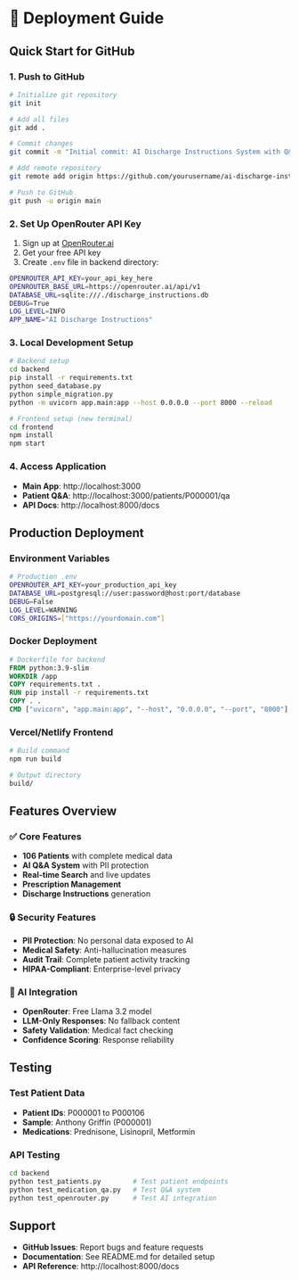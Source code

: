 # 🚀 Deployment Guide

## Quick Start for GitHub

### 1. Push to GitHub
```bash
# Initialize git repository
git init

# Add all files
git add .

# Commit changes
git commit -m "Initial commit: AI Discharge Instructions System with Q&A"

# Add remote repository
git remote add origin https://github.com/yourusername/ai-discharge-instructions.git

# Push to GitHub
git push -u origin main
```

### 2. Set Up OpenRouter API Key
1. Sign up at [OpenRouter.ai](https://openrouter.ai)
2. Get your free API key
3. Create `.env` file in backend directory:
```bash
OPENROUTER_API_KEY=your_api_key_here
OPENROUTER_BASE_URL=https://openrouter.ai/api/v1
DATABASE_URL=sqlite:///./discharge_instructions.db
DEBUG=True
LOG_LEVEL=INFO
APP_NAME="AI Discharge Instructions"
```

### 3. Local Development Setup
```bash
# Backend setup
cd backend
pip install -r requirements.txt
python seed_database.py
python simple_migration.py
python -m uvicorn app.main:app --host 0.0.0.0 --port 8000 --reload

# Frontend setup (new terminal)
cd frontend
npm install
npm start
```

### 4. Access Application
- **Main App**: http://localhost:3000
- **Patient Q&A**: http://localhost:3000/patients/P000001/qa
- **API Docs**: http://localhost:8000/docs

## Production Deployment

### Environment Variables
```bash
# Production .env
OPENROUTER_API_KEY=your_production_api_key
DATABASE_URL=postgresql://user:password@host:port/database
DEBUG=False
LOG_LEVEL=WARNING
CORS_ORIGINS=["https://yourdomain.com"]
```

### Docker Deployment
```dockerfile
# Dockerfile for backend
FROM python:3.9-slim
WORKDIR /app
COPY requirements.txt .
RUN pip install -r requirements.txt
COPY . .
CMD ["uvicorn", "app.main:app", "--host", "0.0.0.0", "--port", "8000"]
```

### Vercel/Netlify Frontend
```bash
# Build command
npm run build

# Output directory
build/
```

## Features Overview

### ✅ Core Features
- **106 Patients** with complete medical data
- **AI Q&A System** with PII protection
- **Real-time Search** and live updates
- **Prescription Management**
- **Discharge Instructions** generation

### 🔒 Security Features
- **PII Protection**: No personal data exposed to AI
- **Medical Safety**: Anti-hallucination measures
- **Audit Trail**: Complete patient activity tracking
- **HIPAA-Compliant**: Enterprise-level privacy

### 🤖 AI Integration
- **OpenRouter**: Free Llama 3.2 model
- **LLM-Only Responses**: No fallback content
- **Safety Validation**: Medical fact checking
- **Confidence Scoring**: Response reliability

## Testing

### Test Patient Data
- **Patient IDs**: P000001 to P000106
- **Sample**: Anthony Griffin (P000001)
- **Medications**: Prednisone, Lisinopril, Metformin

### API Testing
```bash
cd backend
python test_patients.py        # Test patient endpoints
python test_medication_qa.py   # Test Q&A system
python test_openrouter.py      # Test AI integration
```

## Support

- **GitHub Issues**: Report bugs and feature requests
- **Documentation**: See README.md for detailed setup
- **API Reference**: http://localhost:8000/docs

